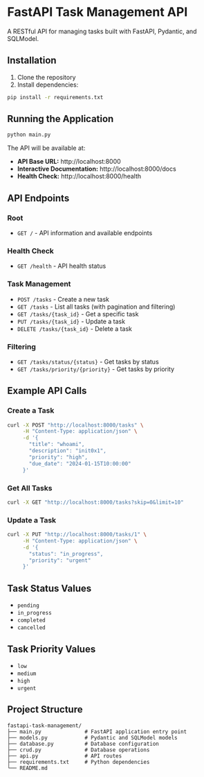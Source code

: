 # FastAPI Task Management API

A RESTful API for managing tasks built with FastAPI, Pydantic, and SQLModel.

## Installation

1. Clone the repository
2. Install dependencies:
```bash
pip install -r requirements.txt
```

## Running the Application

```bash
python main.py
```

The API will be available at:
- **API Base URL:** http://localhost:8000
- **Interactive Documentation:** http://localhost:8000/docs
- **Health Check:** http://localhost:8000/health

## API Endpoints

### Root
- `GET /` - API information and available endpoints

### Health Check
- `GET /health` - API health status

### Task Management
- `POST /tasks` - Create a new task
- `GET /tasks` - List all tasks (with pagination and filtering)
- `GET /tasks/{task_id}` - Get a specific task
- `PUT /tasks/{task_id}` - Update a task
- `DELETE /tasks/{task_id}` - Delete a task

### Filtering
- `GET /tasks/status/{status}` - Get tasks by status
- `GET /tasks/priority/{priority}` - Get tasks by priority

## Example API Calls

### Create a Task
```bash
curl -X POST "http://localhost:8000/tasks" \
     -H "Content-Type: application/json" \
     -d '{
       "title": "whoami",
       "description": "init0x1",
       "priority": "high",
       "due_date": "2024-01-15T10:00:00"
     }'
```

### Get All Tasks
```bash
curl -X GET "http://localhost:8000/tasks?skip=0&limit=10"
```

### Update a Task
```bash
curl -X PUT "http://localhost:8000/tasks/1" \
     -H "Content-Type: application/json" \
     -d '{
       "status": "in_progress",
       "priority": "urgent"
     }'
```

## Task Status Values
- `pending`
- `in_progress`
- `completed`
- `cancelled`

## Task Priority Values
- `low`
- `medium`
- `high`
- `urgent`

## Project Structure

```
fastapi-task-management/
├── main.py              # FastAPI application entry point
├── models.py            # Pydantic and SQLModel models
├── database.py          # Database configuration
├── crud.py              # Database operations
├── api.py               # API routes
├── requirements.txt     # Python dependencies
└── README.md           
``` 